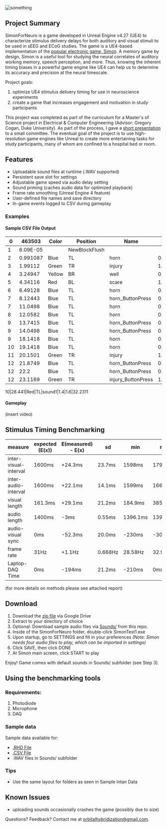 ![something](https://i.imgur.com/as5GhAn.png)

## Project Summary
SimonForNeuro is a game developed in Unreal Engine v4.27 (UE4) to characterize stimulus delivery delays for both auditory and visual stimuli to be used in sEEG and ECoG studies. The game is a UE4-based implementation of the [popular electronic game, Simon](https://en.wikipedia.org/wiki/Simon_(game)). A memory game by design, Simon is a useful tool for studying the neural correlates of auditory working memory, speech perception, and more. Thus, knowing the inherent timing biases in a powerful game engine like UE4 can help us to determine its accuracy and precision at the neural timescale.

Project goals:
1. optimize UE4 stimulus delivery timing for use in neuroscience experiments
2. create a game that increases engagement and motivation in study participants

This project was completed as part of the curriculum for a Master's of Science project in Electrical & Computer Engineering (Advisor: Gregory Cogan, Duke University). As part of the process, I gave a [short presentation](https://docs.google.com/presentation/d/e/2PACX-1vTYunatrHIF_dEswvlyRBQls0-UcbHC2gGNquG2_JlpQTFi_Uf162eQxXcN1pgXnw/pub?start=false&loop=false&delayms=10000) to a small committee. The eventual goal of the project is to use high-resolution game engines like Unreal to create more entertaining tasks for study participants, many of whom are confined to a hospital bed or room.

## Features
* Uploadable sound files at runtime (.WAV supported)
* Persistent save slot for settings
* Adjustable game speed via audio delay setting
* Sound priming (caches audio data for optimized playback)
* Frame rate smoothing (Unreal Engine 4 feature)
* User-defined file names and save directory
* In-game events logged to CSV during gameplay

### Examples

#### Sample CSV File Output
|0  |463503  |Color |Position     |Name              |Length  |Delay  |FPS    |
|---|--------|------|-------------|------------------|--------|-------|-------|
|1  |6.09E-05|      |NewBlockFlush|                  |        |       |       |
|2  |0.991087|Blue  |TL           |horn              |0.895419|0.99542|119.999|
|3  |1.99112 |Green |TR           |injury            |1.15374 |1.25374|119.999|
|4  |3.24947 |Yellow|BR           |well              |0.988299|1.0883 |119.999|
|5  |4.34116 |Red   |BL           |scare             |1.05506 |1.15506|119.999|
|6  |6.49128 |Blue  |TL           |horn              |0.895419|0.99542|119.999|
|7  |8.12443 |Blue  |TL           |horn_ButtonPress  |0.895419|0.99542|119.998|
|7  |11.0498 |Blue  |TL           |horn              |0.895419|0.99542|119.999|
|8  |12.0582 |Blue  |TL           |horn              |0.895419|0.99542|119.999|
|9  |13.7415 |Blue  |TL           |horn_ButtonPress  |0.895419|0.99542|119.999|
|9  |14.0498 |Blue  |TL           |horn_ButtonPress  |0.895419|0.99542|119.999|
|9  |18.1418 |Blue  |TL           |horn              |0.895419|0.99542|119.999|
|10 |19.1418 |Blue  |TL           |horn              |0.895419|0.99542|119.999|
|11 |20.1501 |Green |TR           |injury            |1.15374 |1.25374|119.999|
|12 |21.8749 |Blue  |TL           |horn_ButtonPress  |0.895419|0.99542|119.998|
|12 |22.2    |Blue  |TL           |horn_ButtonPress  |0.895419|0.99542|119.999|
|12 |23.1169 |Green |TR           |injury_ButtonPress|1.15374 |1.25374|119.999|

10|28.441|Red|TL|sound1|1.4|1.6|32.2311

#### Gameplay
(insert video)

## Stimulus Timing Benchmarking

| measure               | expected (E(x)) | E(measured) - E(x) | sd      | min      | max      |
| --------------------- | --------------- | ---------------- | ------- | -------- | -------- |
| inter-visual-interval | 1600ms          | +24.3ms            | 23.7ms | 1598ms   | 1798ms   |
| inter-audio-interval  | 1600ms          | +22.1ms            | 14.1ms | 1599ms   | 1665ms   |
| visual length         | 161.3ms         | +29.1ms          | 21.2ms  | 184.9ms  | 385ms    |
| audio length          | 1400ms          | \-3ms            | 0.55ms  | 1396.1ms | 1398.1ms |
| audio-visual sync     | 0ms             | \-52.3ms         | 20.0ms  | \-230ms  | \-30.1ms |
| frame rate            | 31Hz            | +1.1Hz           | 0.668Hz | 28.58Hz  | 32.91Hz  |
| Laptop-DAQ Time         | 0ms             | \-194ms          | 21.2ms  | \-210ms  | 0ms      |

(for more details on methods please see attached report)

## Download

1. Download the [zip file](https://drive.google.com/file/d/1YS-ciJBzYztjWQhFETrV0AWrawvyaoLD/view?usp=sharing) via Google Drive
2. Extract to your directory of choice
3. Optional: Download sample audio files via [Sounds/](https://github.com/orbitalhybridization/SimonforNeuro/tree/main/Sounds) from this repo.
4. Inside of the SimonForNeuro folder, double-click SimonTest1.exe
5. Upon startup, go to SETTINGS and fill in your preferences *(Note: Simon needs four audio files to play, which can be imported in settings)*
7. Click SAVE, then click DONE
8. At Simon main screen, click START to play

Enjoy! Game comes with default sounds in Sounds/ subfolder (see Step 3).

## Using the benchmarking tools
### Requirements:
1. Photodiode
2. Microphone
3. DAQ

### Sample data
Sample data available for:
* [.RHD File](https://drive.google.com/drive/folders/1f36aAD_Uoqpxgpse4-SgAn9CM8oxs9nb?usp=share_link)
* [.CSV File](https://drive.google.com/file/d/1xUiAMbsIjsl6oyi7XvnWN6J1vkybCzFP/view?usp=sharing)
* .WAV files in Sounds/ subfolder

### Tips
* Use the same layout for folders as seen in Sample Intan Data

## Known Issues
* uploading sounds occasionally crashes the game (possibly due to size)

Questions? Feedback? Contact me at [orbitalhybridization@gmail.com](mailto:orbitalhybridization@gmail.com).
